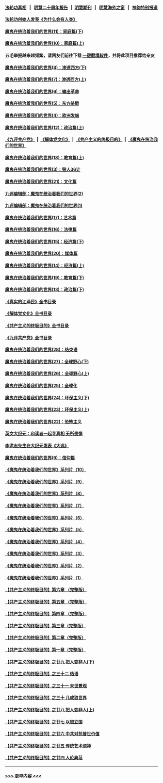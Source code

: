 #### [法轮功真相](https://github.com/gfw-breaker/truth/blob/master/README.md?t=0) &nbsp;&nbsp;|&nbsp;&nbsp; [明慧二十周年报告](https://github.com/gfw-breaker/mh-reports/blob/master/README.md?t=0) &nbsp;&nbsp;|&nbsp;&nbsp;[明慧期刊](https://github.com/gfw-breaker/mh-qikan) &nbsp;&nbsp;|&nbsp;&nbsp; [明慧海外之窗](https://github.com/gfw-breaker/mh-news/blob/master/README.md?t=0) &nbsp;&nbsp;|&nbsp;&nbsp; [神韵特别报道](https://github.com/gfw-breaker/mh-news/blob/master/shenyun.md?t=0)
#### [法轮功创始人发表《为什么会有人类》](../pages/nsc422/n13912117.md?t=03300343) 
#### [魔鬼在统治着我们的世界(11)：家庭篇(下)](../pages/nsc422/n10440961.md?t=03300343) 
#### [魔鬼在统治着我们的世界(10)：家庭篇(上)](../pages/nsc422/n10435448.md?t=03300343) 
#### 五毛举报越来越频繁，请网友们前往下载 [一键翻墙软件](https://github.com/gfw-breaker/ssr-accounts)，并将此项目推荐给亲友
#### [魔鬼在统治着我们的世界(8)：渗透西方(下)](../pages/nsc422/n10429603.md?t=03300343) 
#### [魔鬼在统治着我们的世界(7)：渗透西方(上)](../pages/nsc422/n10426013.md?t=03300343) 
#### [魔鬼在统治着我们的世界(6)：输出革命](../pages/nsc422/n10421536.md?t=03300343) 
#### [魔鬼在统治着我们的世界(5)：东方杀戮](../pages/nsc422/n10417707.md?t=03300343) 
#### [魔鬼在统治着我们的世界(4)：欧洲发端](../pages/nsc422/n10414890.md?t=03300343) 
#### [魔鬼在统治着我们的世界(12)：政治篇(上)](../pages/nsc422/n10444576.md?t=03300343) 
#### [《九评共产党》](https://github.com/begood0513/9ping.md/blob/master/README.md) &nbsp;|&nbsp; [《解体党文化》](../../../../jtdwh.md/blob/master/README.md)  &nbsp;|&nbsp; [《共产主义的终极目的》](../../../../gczydzjmd.md/blob/master/README.md) &nbsp;|&nbsp; [《魔鬼在统治我们的世界》](../../../../mgztzwmdsj.md/blob/master/README.md) 
#### [魔鬼在统治着我们的世界(18)：教育篇(上)](../pages/nsc422/n10526970.md?t=03300343) 
#### [魔鬼在统治着我们的世界(3)：毁人36计](../pages/nsc422/n10411583.md?t=03300343) 
#### [魔鬼在统治着我们的世界(21)：文化篇](../pages/nsc422/n10597706.md?t=03300343) 
#### [九评编辑部：魔鬼在统治着我们的世界(2)](../pages/nsc422/n10410036.md?t=03300343) 
#### [九评编辑部：魔鬼在统治着我们的世界(1)](../pages/nsc422/n10406825.md?t=03300343) 
#### [魔鬼在统治着我们的世界(17)：艺术篇](../pages/nsc422/n10499093.md?t=03300343) 
#### [魔鬼在统治着我们的世界(16)：法律篇](../pages/nsc422/n10485969.md?t=03300343) 
#### [魔鬼在统治着我们的世界(15)：经济篇(下)](../pages/nsc422/n10469975.md?t=03300343) 
#### [魔鬼在统治着我们的世界(20)：媒体篇](../pages/nsc422/n10586579.md?t=03300343) 
#### [魔鬼在统治着我们的世界(14)：经济篇(上)](../pages/nsc422/n10457370.md?t=03300343) 
#### [魔鬼在统治着我们的世界(19)：教育篇(下)](../pages/nsc422/n10564808.md?t=03300343) 
#### [魔鬼在统治着我们的世界(13)：政治篇(下)](../pages/nsc422/n10448270.md?t=03300343) 
#### [《真实的江泽民》全书目录](../pages/nsc422/n13721399.md?t=03300343) 
#### [《解体党文化》全书目录](../pages/nsc422/n13721157.md?t=03300343) 
#### [《共产主义的终极目的》全书目录](../pages/nsc422/n13721048.md?t=03300343) 
#### [《九评共产党》全书目录](../pages/nsc422/n13708085.md?t=03300343) 
#### [魔鬼在统治着我们的世界(28)：结束语](../pages/nsc422/n10936246.md?t=03300343) 
#### [魔鬼在统治着我们的世界(27)：全球野心(下)](../pages/nsc422/n10928319.md?t=03300343) 
#### [魔鬼在统治着我们的世界(26)：全球野心(上)](../pages/nsc422/n10900318.md?t=03300343) 
#### [魔鬼在统治着我们的世界(25)：全球化](../pages/nsc422/n10788205.md?t=03300343) 
#### [魔鬼在统治着我们的世界(24)：环保主义(下)](../pages/nsc422/n10695307.md?t=03300343) 
#### [魔鬼在统治着我们的世界(23)：环保主义(上)](../pages/nsc422/n10688613.md?t=03300343) 
#### [魔鬼在统治着我们的世界(22)：恐怖主义](../pages/nsc422/n10614727.md?t=03300343) 
#### [英文大纪元：和读者一起寻真相 无所畏惧](../pages/nsc422/n12542027.md?t=03300343) 
#### [李洪志先生在大纪元发表《大选》](../pages/nsc422/n12534746.md?t=03300343) 
#### [魔鬼在统治着我们的世界(9)：信仰篇](../pages/nsc422/n10432159.md?t=03300343) 
#### [《魔鬼在统治着我们的世界》系列片（10）](../pages/nsc422/n12292670.md?t=03300343) 
#### [《魔鬼在统治着我们的世界》系列片（9）](../pages/nsc422/n12290859.md?t=03300343) 
#### [《魔鬼在统治着我们的世界》系列片（8）](../pages/nsc422/n12287445.md?t=03300343) 
#### [《魔鬼在统治着我们的世界》系列片（7）](../pages/nsc422/n12283425.md?t=03300343) 
#### [《魔鬼在统治着我们的世界》系列片（6）](../pages/nsc422/n12282314.md?t=03300343) 
#### [《魔鬼在统治着我们的世界》系列片（5）](../pages/nsc422/n12281419.md?t=03300343) 
#### [《魔鬼在统治着我们的世界》系列片（4）](../pages/nsc422/n12274024.md?t=03300343) 
#### [《魔鬼在统治着我们的世界》系列片（3）](../pages/nsc422/n12271322.md?t=03300343) 
#### [《魔鬼在统治着我们的世界》系列片（2）](../pages/nsc422/n12269049.md?t=03300343) 
#### [《魔鬼在统治着我们的世界》系列片（1）](../pages/nsc422/n12267575.md?t=03300343) 
#### [【共产主义的终极目的】第六章 （完整版）](../pages/nsc422/n11428913.md?t=03300343) 
#### [【共产主义的终极目的】第五章 （完整版）](../pages/nsc422/n11428912.md?t=03300343) 
#### [【共产主义的终极目的】第四章 （完整版）](../pages/nsc422/n11428907.md?t=03300343) 
#### [【共产主义的终极目的】第三章（完整版）](../pages/nsc422/n11428848.md?t=03300343) 
#### [【共产主义的终极目的】第二章（完整版）](../pages/nsc422/n11428831.md?t=03300343) 
#### [【共产主义的终极目的】第一章（完整版）](../pages/nsc422/n11417651.md?t=03300343) 
#### [【共产主义的终极目的】之廿九 把人变非人(下)](../pages/nsc422/n11344140.md?t=03300343) 
#### [【共产主义的终极目的】之三十二 结语](../pages/nsc422/n11360535.md?t=03300343) 
#### [【共产主义的终极目的】之三十一 末世景观](../pages/nsc422/n11351129.md?t=03300343) 
#### [【共产主义的终极目的】之三十 几成狼世界](../pages/nsc422/n11348280.md?t=03300343) 
#### [【共产主义的终极目的】之廿八 把人变非人(上)](../pages/nsc422/n11340492.md?t=03300343) 
#### [【共产主义的终极目的】之廿七 以恨立国](../pages/nsc422/n11336944.md?t=03300343) 
#### [【共产主义的终极目的】之廿六 中共对抗普世价值](../pages/nsc422/n11324785.md?t=03300343) 
#### [【共产主义的终极目的】之廿五 传统艺术颂神](../pages/nsc422/n11296396.md?t=03300343) 
#### [【共产主义的终极目的】之廿四 人伦典范](../pages/nsc422/n11296397.md?t=03300343) 

----
#### [ >>> 更早内容 <<< ](../indexes/nsc422-earlier.md)
